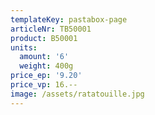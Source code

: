 ```yaml
---
templateKey: pastabox-page
articleNr: TB50001
product: B50001
units:
  amount: '6'
  weight: 400g
price_ep: '9.20'
price_vp: 16.--
image: /assets/ratatouille.jpg
---
```


